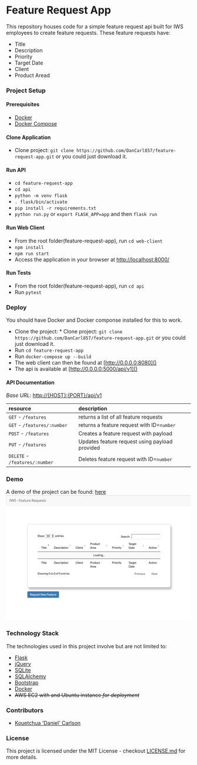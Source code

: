 # Feature Request App

This repository houses code for a simple feature request api built for IWS employees to create feature requests. These feature requests have:
* Title
* Description
* Priority
* Target Date
* Client
* Product Aread

### Project Setup

#### Prerequisites
* [Docker](https://docs.docker.com/)
* [Docker Compose](https://docs.docker.com/compose/)

#### Clone Application
* Clone project: `git clone https://github.com/DanCarl857/feature-request-app.git` or you could just download it.

#### Run API
* `cd feature-request-app`
* `cd api`
* `python -m venv flask`
* `. flask/bin/activate`
* `pip install -r requirements.txt`
* `python run.py` or `export FLASK_APP=app` and then `flask run`

#### Run Web Client
* From the root folder(feature-request-app), run `cd web-client`
* `npm install`
* `npm run start`
* Access the application in your browser at [http://localhost:8000/]()

#### Run Tests
* From the root folder(feature-request-app), run `cd api`
* Run `pytest`

### Deploy
You should have Docker and Docker componse installed for this to work.

* Clone the project: * Clone project: `git clone https://github.com/DanCarl857/feature-request-app.git` or you could just download it.
* Run `cd feature-request-app`
* Run `docker-compose up --build`
* The web client can then be found at [http://0.0.0.0:8080]()
* The api is available at [http://0.0.0.0:5000/api/v1]()

#### API Documentation

*Base URL*: [http://{HOST}:{PORT}/api/v1]()

| resource      | description                       |
|:--------------|:----------------------------------|
| `GET` - `/features`      | returns a list of all feature requests |
| `GET` - `/features/:number`    | returns a feature request with ID=`number` |
| `POST` - `/features` | Creates a feature request with payload |
| `PUT` - `/features` | Updates feature request using payload provided |
| `DELETE` - `/features/:number` | Deletes feature request with ID=`number` |


### Demo
A demo of the project can be found: [here](http://54.198.213.247:8080)
![Component in action](screenshots/demo.png)

### Technology Stack
The technologies used in this project involve but are not limited to:
* [Flask](http://flask.pocoo.org/)
* [jQuery](https://jquery.com/)
* [SQLite](https://www.sqlite.org/index.html)
* [SQLAlchemy](https://www.sqlalchemy.org/)
* [Bootstrap]()
* [Docker](https://docs.docker.com/)
* ~~AWS EC2 with and Ubuntu instance _for deployment_~~

### Contributors
* [Kouetchua 'Daniel' Carlson](https://github.com/DanCarl857)

### License
This project is licensed under the MIT License - checkout [LICENSE.md](https://github.com/DanCarl857/feature-request-app/blob/master/LICENSE) for more details.
